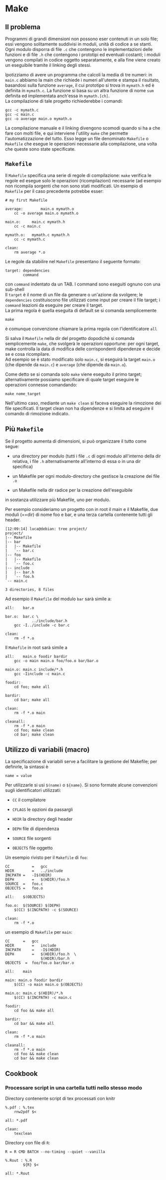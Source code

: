 # Make

## Il problema

Programmi di grandi dimensioni non possono eser contenuti in un solo
file; essi vengono solitamente suddivisi in moduli, unità di codice a se
stanti.  
Ogni modulo disporra di file `.c` che contengono le implementazioni
delle funzioni e di file `.h` che contengono i prototipi ed eventuali
costanti; i moduli vengono compilati in codice oggetto separatamente, e
alla fine viene creato un eseguibile tramite il linking degli stessi.

Ipotizziamo di avere un programma che calcoli la media di tre numeri: in
`main.c` abbiamo la main che richiede i numeri all'utente e stampa il
risultato, basandosi sulla funzione `average`, il cui prototipo si trova
in `mymath.h` ed è definita in `mymath.c`. La funzione si basa su un
altra funzione di nome `sum` definita ed implementata anch'essa in
`mymath.[ch]`.  
La compilazione di tale progetto richiederebbe i comandi:

    gcc -c mymath.c
    gcc -c main.c
    gcc -o average main.o mymath.o 

La compilazione manuale e il linking divengono scomodi quando si ha a
che fare con molti file, e qui interviene l'utility `make` che permette
l'automatizzazione del tutto. Esso legge un file denominato `Makefile` o
`Makefile` che esegue le operazioni necessarie alla compilazione, una
volta che queste sono state specificate.

## `Makefile`

Il `Makefile` specifica una serie di regole di compilazione: `make`
verifica le regole ed esegue solo le operazioni (ricompilazioni)
necessarie (ad esempio non ricompila sorgenti che non sono stati
modificati. Un esempio di `Makefile` per il caso precedente potrebbe
esser:

    # my first Makefile
    
    average:        main.o mymath.o
        cc -o average main.o mymath.o
    
    main.o:     main.c mymath.h
        cc -c main.c
    
    mymath.o:   mymath.c mymath.h
        cc -c mymath.c
    
    clean:
        rm average *.o

Le regole da stabilire nel `Makefile` presentano il seguente formato:

    target: dependencies
            command

con `command` indentato da un TAB. I command sono eseguiti ognuno con
una sub-shell  
Il `target` è il nome di un file da generare o un'azione da svolgere; le
`dependencies` costituiscono file utilizzati come input per creare il
file target; i `command` leazioni da eseguire per creare il target.  
La prima regola è quella eseguita di default se si comanda semplicemente

    make

è comunque convenzione chiamare la prima regola con l'identificatore
`all`

Si salva il `Makefile` nella dir del progetto dopodichè si comanda
semplicemente `make`, che svolgerà le operazioni opportune: per ogni
target, make controlla la data di modifica delle corrispondenti
dipendenze e decide se e cosa ricompilare.  
Ad esempio se è stato modificato solo `main.c`, si eseguirà la target
`main.o` (che dipende da `main.c`) e `average` (che dipende da
`main.o`).

Come detto se si comanda solo `make` viene eseguito il primo target;
alternativamente possiamo specificare di quale target eseguire le
operazioni connesse comandando:

    make nome_target

Nell'ultimo caso, mediante un `make clean` si faceva eseguire la
rimozione dei file specificati. Il target clean non ha dipendenze e si
limita ad eseguire il comando di rimozione indicato.  

## Più `Makefile`

Se il progetto aumenta di dimensioni, si può organizzare il tutto come
segue:

  - una directory per modulo (tutti i file `.c` di ogni modulo
    all'interno della dir relativa, i file `.h` alternativamente
    all'interno di essa o in una dir specifica)

  - un Makefile per ogni modulo-directory che gestisce la creazione dei
    file `.o`

  - un Makefile nella dir radice per la creazione dell'eseguibile

in sostanza utilizzare più Makefile, uno per modulo.

Per esempio consideriamo un progetto con in root il main e il Makefile,
due moduli (==dir) di nome foo e bar, e una terza cartella contenente
tutti gli header.

    [12:09:14] luca@debian: tree project/
    project/
    |-- Makefile
    |-- bar
    |   |-- Makefile
    |   `-- bar.c
    |-- foo
    |   |-- Makefile
    |   `-- foo.c
    |-- include
    |   |-- bar.h
    |   `-- foo.h
    `-- main.c
    
    3 directories, 8 files

Ad esempio il `Makefile` del modulo `bar` sarà simile a:

    all:    bar.o
    
    bar.o:  bar.c \
                ../include/bar.h
        gcc -I../include -c bar.c
    
    clean:
        rm -f *.o

Il `Makefile` in root sarà simile a

    all:    main.o foodir bardir 
        gcc -o main main.o foo/foo.o bar/bar.o
    
    main.o: main.c include/*.h
        gcc -Iinclude -c main.c
    
    foodir:
        cd foo; make all
    
    bardir:
        cd bar; make all
    
    clean:
        rm -f *.o main
    
    cleanall:
        rm -f *.o main
        cd foo; make clean
        cd bar; make clean

## Utilizzo di variabili (macro)

La specificazione di variabili serve a facilitare la gestione del
Makefile; per definirle, la sintassi è

    name = value

Per utilizzarle si usi `$(name)` o `${name}`. Si sono formate alcune
convenzioni sugli identificatori utilizzati:

  - `CC` il compilatore

  - `CFLAGS` le opzioni da passargli

  - `HDIR` la directory degli header

  - `DEPH` file di dipendenza

  - `SOURCE` file sorgenti

  - `OBJECTS` file oggetto

Un esempio rivisto per il `Makefile` di `foo`:

    CC          =   gcc
    HDIR        =   ../include
    INCPATH =   -I$(HDIR)
    DEPH        =   $(HDIR)/foo.h
    SOURCE  =   foo.c
    OBJECTS =   foo.o
    
    all:    $(OBJECTS)
    
    foo.o:  $(SOURCE) $(DEPH)
        $(CC) $(INCPATH) -c $(SOURCE)
    
    clean:
        rm -f *.o

un esempio di `Makefile` per `main`:

    CC      =   gcc
    HDIR        =   include
    INCPATH     =   -I$(HDIR)
    DEPH        =   $(HDIR)/foo.h  \
                    $(HDIR)/bar.h 
    OBJECTS  =  foo/foo.o bar/bar.o
    
    all:    main
    
    main: main.o foodir bardir 
        $(CC) -o main main.o $(OBJECTS)
    
    main.o: main.c $(HDIR)/*.h
        $(CC) $(INCPATH) -c main.c
    
    foodir:
        cd foo && make all
    
    bardir:
        cd bar && make all
    
    clean:
        rm -f *.o main
    
    cleanall:
        rm -f *.o main
        cd foo && make clean
        cd bar && make clean


## Cookbook

### Processare script in una cartella tutti nello stesso modo

Directory contenente script di tex processati con knitr
```
%.pdf : %.tex
	rnw2pdf $<

all: *.pdf

clean:
	texclean
```
Directory con file di `R`:
```
R = R CMD BATCH --no-timing --quiet --vanilla

%.Rout : %.R
        ${R} $<
		
all: *.Rout
```
